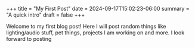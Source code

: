 +++
title = "My First Post"
date = 2024-09-17T15:02:23-06:00
summary = "A quick intro"
draft = false
+++

Welcome to my first blog post! Here I will post random things like lighting/audio stuff, pet things, projects I am working on and more.
I look forward to posting
